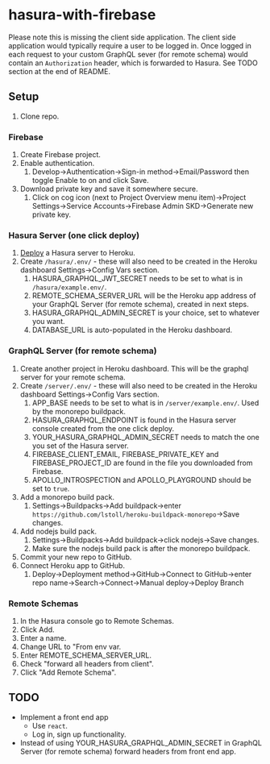 # hasura-with-firebase

Please note this is missing the client side application. The client side application would typically require a user to be logged in. Once logged in each request to your custom GraphQL sever (for remote schema) would contain an `Authorization` header, which is forwarded to Hasura. See TODO section at the end of README.

## Setup

1. Clone repo.

### Firebase

1. Create Firebase project.
2. Enable authentication.
   1. Develop->Authentication->Sign-in method->Email/Password then toggle Enable to on and click Save.
3. Download private key and save it somewhere secure.
   1. Click on cog icon (next to Project Overview menu item)->Project Settings->Service Accounts->Firebase Admin SKD->Generate new private key.

### Hasura Server (one click deploy)

1. [Deploy](https://docs.hasura.io/1.0/graphql/manual/getting-started/heroku-simple.html) a Hasura server to Heroku.   
2. Create `/hasura/.env/` - these will also need to be created in the Heroku dashboard Settings->Config Vars section.
   1. HASURA_GRAPHQL_JWT_SECRET needs to be set to what is in `/hasura/example.env/`.
   2. REMOTE_SCHEMA_SERVER_URL will be the Heroku app address of your GraphQL Server (for remote schema), created in next steps.
   3. HASURA_GRAPHQL_ADMIN_SECRET is your choice, set to whatever you want.
   4. DATABASE_URL is auto-populated in the Heroku dashboard.

### GraphQL Server (for remote schema)

1. Create another project in Heroku dashboard. This will be the graphql server for your remote schema.
2. Create `/server/.env/` - these will also need to be created in the Heroku dashboard Settings->Config Vars section.
   1. APP_BASE needs to be set to what is in `/server/example.env/`. Used by the monorepo buildpack.
   2. HASURA_GRAPHQL_ENDPOINT is found in the Hasura server console created from the one click deploy.
   3. YOUR_HASURA_GRAPHQL_ADMIN_SECRET needs to match the one you set of the Hasura server.
   4. FIREBASE_CLIENT_EMAIL, FIREBASE_PRIVATE_KEY and FIREBASE_PROJECT_ID are found in the file you downloaded from Firebase.
   5. APOLLO_INTROSPECTION and APOLLO_PLAYGROUND should be set to `true`.
3. Add a monorepo build pack.
   1. Settings->Buildpacks->Add buildpack->enter `https://github.com/lstoll/heroku-buildpack-monorepo`->Save changes.
4. Add nodejs build pack.
   1. Settings->Buildpacks->Add buildpack->click nodejs->Save changes.
   2. Make sure the nodejs build pack is after the monorepo buildpack.
5. Commit your new repo to GitHub.
6. Connect Heroku app to GitHub.
   1. Deploy->Deployment method->GitHub->Connect to GitHub->enter repo name->Search->Connect->Manual deploy->Deploy Branch

### Remote Schemas

1. In the Hasura console go to Remote Schemas.
2. Click Add.
3. Enter a name.
4. Change URL to "From env var.
5. Enter REMOTE_SCHEMA_SERVER_URL. 
6. Check "forward all headers from client".
7. Click "Add Remote Schema".

## TODO

- Implement a front end app
  - Use `react`.
  - Log in, sign up functionality.
- Instead of using YOUR_HASURA_GRAPHQL_ADMIN_SECRET in GraphQL Server (for remote schema) forward headers from front end app.

